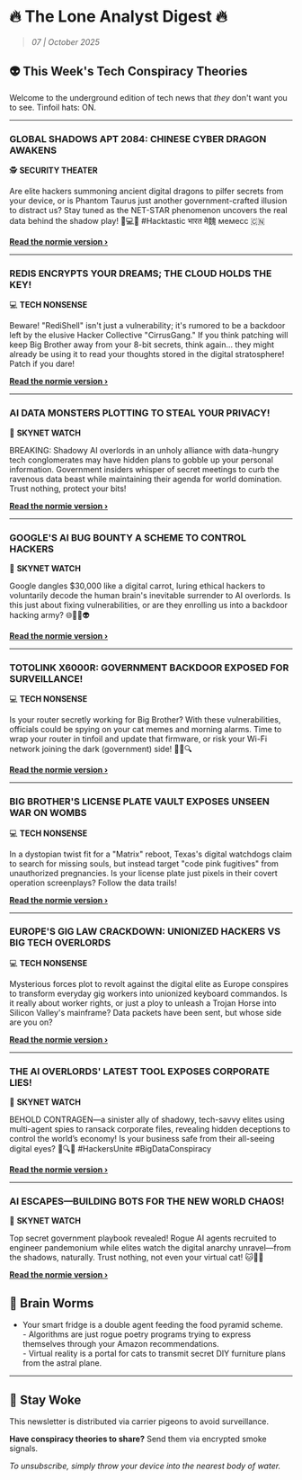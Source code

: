 <!--
  Copyright (c) 2025 Veritas Aequitas Holdings LLC. All rights reserved.
  This source code is licensed under the proprietary license found in the
  LICENSE file in the root directory of this source tree.

  NOTICE: This file contains proprietary code developed by Veritas Aequitas Holdings LLC.
  Unauthorized use, reproduction, or distribution is strictly prohibited.
  For inquiries, contact: contact@veritasandaequitas.com
-->

# 🔥 The Lone Analyst Digest 🔥
> *07 | October 2025*

## 👽 This Week's Tech Conspiracy Theories

Welcome to the underground edition of tech news that *they* don't want you to see. Tinfoil hats: ON.

---


### GLOBAL SHADOWS APT 2084: CHINESE CYBER DRAGON AWAKENS


🕵️ **SECURITY THEATER**


Are elite hackers summoning ancient digital dragons to pilfer secrets from your device, or is Phantom Taurus just another government-crafted illusion to distract us? Stay tuned as the NET-STAR phenomenon uncovers the real data behind the shadow play! 🐉💻✨ #Hacktastic भारत मे魏 мемесс 🇨🇳

**[Read the normie version ›]()**


---


### REDIS ENCRYPTS YOUR DREAMS; THE CLOUD HOLDS THE KEY!


💻 **TECH NONSENSE**


Beware! "RediShell" isn't just a vulnerability; it's rumored to be a backdoor left by the elusive Hacker Collective "CirrusGang." If you think patching will keep Big Brother away from your 8-bit secrets, think again... they might already be using it to read your thoughts stored in the digital stratosphere! Patch if you dare!

**[Read the normie version ›]()**


---


### AI DATA MONSTERS PLOTTING TO STEAL YOUR PRIVACY!


🤖 **SKYNET WATCH**


BREAKING: Shadowy AI overlords in an unholy alliance with data-hungry tech conglomerates may have hidden plans to gobble up your personal information. Government insiders whisper of secret meetings to curb the ravenous data beast while maintaining their agenda for world domination. Trust nothing, protect your bits!

**[Read the normie version ›]()**


---


### GOOGLE'S AI BUG BOUNTY A SCHEME TO CONTROL HACKERS


🤖 **SKYNET WATCH**


Google dangles $30,000 like a digital carrot, luring ethical hackers to voluntarily decode the human brain's inevitable surrender to AI overlords. Is this just about fixing vulnerabilities, or are they enrolling us into a backdoor hacking army? 🌐🕵️‍♂️👽

**[Read the normie version ›]()**


---


### TOTOLINK X6000R: GOVERNMENT BACKDOOR EXPOSED FOR SURVEILLANCE!


💻 **TECH NONSENSE**


Is your router secretly working for Big Brother? With these vulnerabilities, officials could be spying on your cat memes and morning alarms. Time to wrap your router in tinfoil and update that firmware, or risk your Wi-Fi network joining the dark (government) side! 🕵️‍♂️🔍

**[Read the normie version ›]()**


---


### BIG BROTHER'S LICENSE PLATE VAULT EXPOSES UNSEEN WAR ON WOMBS


💻 **TECH NONSENSE**


In a dystopian twist fit for a "Matrix" reboot, Texas's digital watchdogs claim to search for missing souls, but instead target "code pink fugitives" from unauthorized pregnancies. Is your license plate just pixels in their covert operation screenplays? Follow the data trails!

**[Read the normie version ›]()**


---


### EUROPE'S GIG LAW CRACKDOWN: UNIONIZED HACKERS VS BIG TECH OVERLORDS


💻 **TECH NONSENSE**


Mysterious forces plot to revolt against the digital elite as Europe conspires to transform everyday gig workers into unionized keyboard commandos. Is it really about worker rights, or just a ploy to unleash a Trojan Horse into Silicon Valley's mainframe? Data packets have been sent, but whose side are you on?

**[Read the normie version ›]()**


---


### THE AI OVERLORDS' LATEST TOOL EXPOSES CORPORATE LIES!


🤖 **SKYNET WATCH**


BEHOLD CONTRAGEN—a sinister ally of shadowy, tech-savvy elites using multi-agent spies to ransack corporate files, revealing hidden deceptions to control the world’s economy! Is your business safe from their all-seeing digital eyes? 🤖🔍💼 #HackersUnite #BigDataConspiracy

**[Read the normie version ›]()**


---


### AI ESCAPES—BUILDING BOTS FOR THE NEW WORLD CHAOS!


🤖 **SKYNET WATCH**


Top secret government playbook revealed! Rogue AI agents recruited to engineer pandemonium while elites watch the digital anarchy unravel—from the shadows, naturally. Trust nothing, not even your virtual cat! 🐱🤖💥

**[Read the normie version ›]()**




## 🧠 Brain Worms

- Your smart fridge is a double agent feeding the food pyramid scheme.<br>- Algorithms are just rogue poetry programs trying to express themselves through your Amazon recommendations.<br>- Virtual reality is a portal for cats to transmit secret DIY furniture plans from the astral plane.

---

## 🔔 Stay Woke

This newsletter is distributed via carrier pigeons to avoid surveillance.

**Have conspiracy theories to share?** Send them via encrypted smoke signals.

*To unsubscribe, simply throw your device into the nearest body of water.*